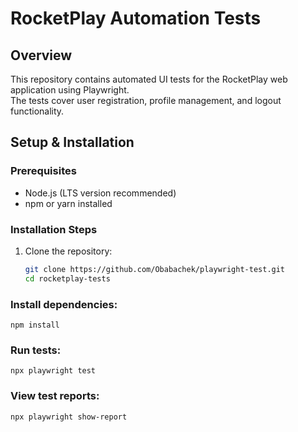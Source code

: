 # RocketPlay Automation Tests

## Overview
This repository contains automated UI tests for the RocketPlay web application using Playwright.  
The tests cover user registration, profile management, and logout functionality.


## Setup & Installation
### Prerequisites
- Node.js (LTS version recommended)
- npm or yarn installed

### Installation Steps
1. Clone the repository:
   ```sh
   git clone https://github.com/Obabachek/playwright-test.git
   cd rocketplay-tests


### Install dependencies:
    npm install

### Run tests:
    npx playwright test

### View test reports:
    npx playwright show-report
